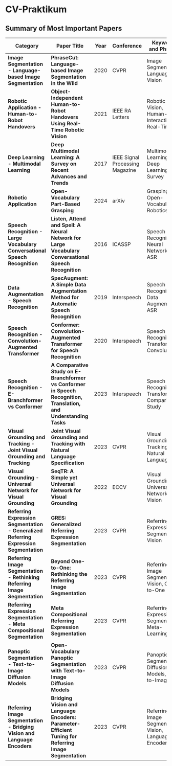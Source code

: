 # CV-Praktikum

## Summary of Most Important Papers

| Category | Paper Title | Year | Conference | Keywords and Phrases | Link |
|----------|-------------|------|------------|----------------------|------|
| **Image Segmentation - Language-based Image Segmentation** | **PhraseCut: Language-based Image Segmentation in the Wild** | 2020 | CVPR | Image Segmentation, Language, Vision | [Link](https://ieeexplore.ieee.org/document/9157191) |
| **Robotic Application - Human-to-Robot Handovers** | **Object-Independent Human-to-Robot Handovers Using Real-Time Robotic Vision** | 2021 | IEEE RA Letters | Robotic Vision, Human-Robot Interaction, Real-Time | [Link](https://ieeexplore.ieee.org/document/9206048) |
| **Deep Learning - Multimodal Learning** | **Deep Multimodal Learning: A Survey on Recent Advances and Trends** | 2017 | IEEE Signal Processing Magazine | Multimodal Learning, Deep Learning, Survey | [Link](https://ieeexplore.ieee.org/document/8103116) |
| **Robotic Application** | **Open-Vocabulary Part-Based Grasping** | 2024 | arXiv | Grasping, Open-Vocabulary, Robotics | [Link](https://arxiv.org/abs/2406.05951) |
| **Speech Recognition - Large Vocabulary Conversational Speech Recognition** | **Listen, Attend and Spell: A Neural Network for Large Vocabulary Conversational Speech Recognition** | 2016 | ICASSP | Speech Recognition, Neural Networks, ASR | [Link](https://ieeexplore.ieee.org/document/7472621) |
| **Data Augmentation - Speech Recognition** | **SpecAugment: A Simple Data Augmentation Method for Automatic Speech Recognition** | 2019 | Interspeech | Speech Recognition, Data Augmentation, ASR | [Link](http://dx.doi.org/10.21437/Interspeech.2019-2680) |
| **Speech Recognition - Convolution-Augmented Transformer** | **Conformer: Convolution-Augmented Transformer for Speech Recognition** | 2020 | Interspeech | Speech Recognition, Transformers, Convolution | [Link](https://www.isca-archive.org/interspeech_2020/gulati20_interspeech.pdf) |
| **Speech Recognition - E-Branchformer vs Conformer** | **A Comparative Study on E-Branchformer vs Conformer in Speech Recognition, Translation, and Understanding Tasks** | 2023 | Interspeech | Speech Recognition, Transformers, Comparison Study | [Link](https://arxiv.org/abs/2305.11073) |
| **Visual Grounding and Tracking - Joint Visual Grounding and Tracking** | **Joint Visual Grounding and Tracking with Natural Language Specification** | 2023 | CVPR | Visual Grounding, Tracking, Natural Language | [Link](https://openaccess.thecvf.com/content/CVPR2023/papers/Zhou_Joint_Visual_Grounding_and_Tracking_With_Natural_Language_Specification_CVPR_2023_paper.pdf) |
| **Visual Grounding - Universal Network for Visual Grounding** | **SeqTR: A Simple yet Universal Network for Visual Grounding** | 2022 | ECCV | Visual Grounding, Universal Network, Vision | [Link](https://www.ecva.net/papers/eccv_2022/papers_ECCV/papers/136950593.pdf) |
| **Referring Expression Segmentation - Generalized Referring Expression Segmentation** | **GRES: Generalized Referring Expression Segmentation** | 2023 | CVPR | Referring Expression, Segmentation, Vision | [Link](https://openaccess.thecvf.com/content/CVPR2023/papers/Liu_GRES_Generalized_Referring_Expression_Segmentation_CVPR_2023_paper.pdf) |
| **Referring Image Segmentation - Rethinking Referring Image Segmentation** | **Beyond One-to-One: Rethinking the Referring Image Segmentation** | 2023 | CVPR | Referring Image Segmentation, Vision, One-to-One | [Link](https://openaccess.thecvf.com/content/ICCV2023/papers/Hu_Beyond_One-to-One_Rethinking_the_Referring_Image_Segmentation_ICCV_2023_paper.pdf) |
| **Referring Expression Segmentation - Meta Compositional Segmentation** | **Meta Compositional Referring Expression Segmentation** | 2023 | CVPR | Referring Expression, Segmentation, Meta-Learning | [Link](https://openaccess.thecvf.com/content/CVPR2023/papers/Xu_Meta_Compositional_Referring_Expression_Segmentation_CVPR_2023_paper.pdf) |
| **Panoptic Segmentation - Text-to-Image Diffusion Models** | **Open-Vocabulary Panoptic Segmentation with Text-to-Image Diffusion Models** | 2023 | CVPR | Panoptic Segmentation, Diffusion Models, Text-to-Image | [Link](https://openaccess.thecvf.com/content/CVPR2023/papers/Xu_Open-Vocabulary_Panoptic_Segmentation_With_Text-to-Image_Diffusion_Models_CVPR_2023_paper.pdf) |
| **Referring Image Segmentation - Bridging Vision and Language Encoders** | **Bridging Vision and Language Encoders: Parameter-Efficient Tuning for Referring Image Segmentation** | 2023 | CVPR | Referring Image Segmentation, Vision, Language Encoders | [Link](https://openaccess.thecvf.com/content/ICCV2023/papers/Xu_Bridging_Vision_and_Language_Encoders_Parameter-Efficient_Tuning_for_Referring_Image_ICCV_2023_paper.pdf) |
